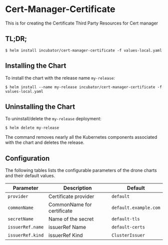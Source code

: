 # Cert-Manager-Certificate

This is for creating the Certificate Third Party Resources for Cert manager

## TL;DR;

```console
$ helm install incubator/cert-manager-certificate -f values-local.yaml
```

## Installing the Chart

To install the chart with the release name `my-release`:

```console
$ helm install --name my-release incubator/cert-manager-certificate -f values-local.yaml
```

## Uninstalling the Chart

To uninstall/delete the `my-release` deployment:

```console
$ helm delete my-release
```

The command removes nearly all the Kubernetes components associated with the
chart and deletes the release.

## Configuration

The following tables lists the configurable parameters of the drone charts and their default values.

| Parameter        | Description                                        | Default                                          |
| -----------------| -------------------------------------------------- | ------------------------------------------------ |
| `provider`       | Certificate provider                               | `default`                                        |
| `commonName`     | CommonName for certificate                         | `default.example.com`                            |
| `secretName`     | Name of the secret                                 | `default-tls`                                    |
| `issuerRef.name` | issuerRef Name                                     | `default-certs`                                  |
| `issuerRef.kind` | issuerRef Kind                                     | `ClusterIssuer`                                  |
